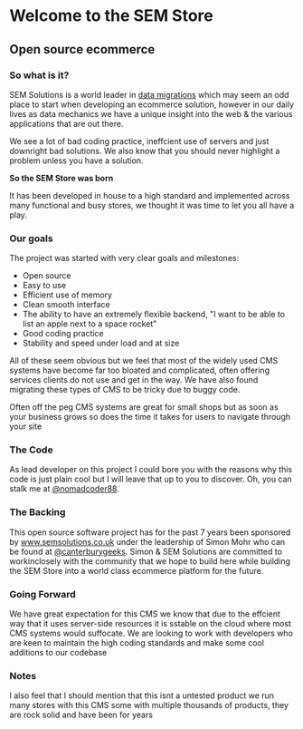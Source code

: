 <h1>Welcome to the SEM Store</h1>
<h2>Open source ecommerce</h2>

<h3>So what is it?</h3>
<p>SEM Solutions is a world leader in <a href="http://www.semsolutions.co.uk">data migrations</a> which may seem an odd place to start when developing an ecommerce solution, however in our daily lives as data mechanics we have a unique insight into the web &amp; the various applications that are out there.</p> 
<p>We see a lot of bad coding practice, ineffcient use of servers and just downright bad solutions. We also know that you should never highlight a problem unless you have a solution.</p>
<p><b>So the SEM Store was born</b></p>
<p>It has been developed in house to a high standard and implemented across many functional and busy stores, we thought it was time to let you all have a play.</p>
<h3>Our goals</h3>
<p>The project was started with very clear goals and milestones:
<ul>
    <li>Open source</li>
    <li>Easy to use</li>
    <li>Efficient use of memory</li>
    <li>Clean smooth interface</li>
    <li>The ability to have an extremely flexible backend, "I want to be able to list an apple next to a space rocket"</li>
    <li>Good coding practice</li>
    <li>Stability and speed under load and at size</li>
</ul>
</p>
<p>All of these seem obvious but we feel that most of the widely used CMS systems have become far too bloated and complicated, often offering services clients do not use and get in the way. We have also found migrating these types of CMS to be tricky due to buggy code.</li>
<p>Often off the peg CMS systems are great for small shops but as soon as your business grows so does the time it takes for users to navigate through your site</li>
<br>
<h3>The Code</h3>
<p>As lead developer on this project I could bore you with the reasons why this code is just plain cool but I will leave that up to you to discover. Oh, you can stalk me at <a href="http://twitter.com/nomadcoder88">@nomadcoder88</a>.</p>
<h3>The Backing</h3>
<p>This open source software project has for the past 7 years been sponsored by <a href="http://www.semsolutions.co.uk">www.semsolutions.co.uk</a> under the leadership of Simon Mohr who can be found at <a href="http://twitter.com/canterbury">@canterburygeeks</a>. Simon &amp; SEM Solutions are committed to workinclosely with the community that we hope to build here while building the SEM Store into a world class ecommerce platform for the future.</p>
<h3>Going Forward</h3>
<p>We have great expectation for this CMS we know that due to the effcient way that it uses server-side resources it is sstable on the cloud where most CMS systems would suffocate. We are looking to work with developers who are keen to maintain the high coding standards and make some cool additions to our codebase</p>
<h3>Notes</h3>
<p>I also feel that I should mention that this isnt a untested product we run many stores with this CMS some with multiple thousands of products, they are rock solid and have been for years</p>